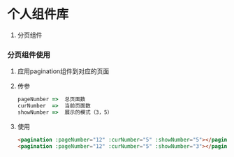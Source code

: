 # 个人组件库

1. 分页组件 

### 分页组件使用

1.  应用pagination组件到对应的页面

2. 传参 

   ```javascript
   pageNumber =>  总页面数
   curNumber  =>  当前页面数
   showNumber =>  展示的模式（3，5）
   ```

3. 使用

   ```html
   <pagination :pageNumber="12" :curNumber="5" :showNumber="5"></pagination>
   <pagination :pageNumber="12" :curNumber="5" :showNumber="3"></pagination>
   ```

   ​
